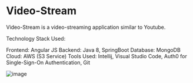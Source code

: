 # Video-Stream
Video-Stream is a video-streaming application similar to Youtube.

Technology Stack Used:

Frontend: Angular JS
Backend: Java 8, SpringBoot
Database: MongoDB
Cloud: AWS (S3 Service)
Tools Used: Intellij, Visual Studio Code, Auth0 for Single-Sign-On Authentication, Git  


![image](https://user-images.githubusercontent.com/74978517/225093206-ca6abbe9-f333-43f2-bba3-72c94f667809.png)


